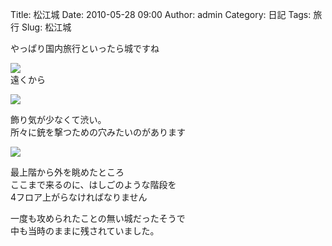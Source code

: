 Title: 松江城
Date: 2010-05-28 09:00
Author: admin
Category: 日記
Tags: 旅行
Slug: 松江城

やっぱり国内旅行といったら城ですね

[![](http://farm5.static.flickr.com/4028/4636933283_d58a83556c_m.jpg)](http://www.flickr.com/photos/46200029@N06/4636933283/)  
遠くから

[![](http://farm4.static.flickr.com/3413/4637543554_61b4e6102b_m.jpg)](http://www.flickr.com/photos/46200029@N06/4637543554/)  
  
飾り気が少なくて渋い。  
所々に銃を撃つための穴みたいのがあります

[![](http://farm4.static.flickr.com/3362/4637545002_79b387f75b_m.jpg)](http://www.flickr.com/photos/46200029@N06/4637545002/)  
  
最上階から外を眺めたところ  
ここまで来るのに、はしごのような階段を  
4フロア上がらなければなりません

一度も攻められたことの無い城だったそうで  
中も当時のままに残されていました。
